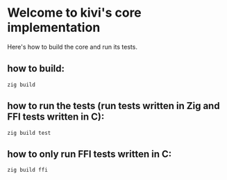 # Welcome to kivi's core implementation

Here's how to build the core and run its tests.

## how to build:
```
zig build
```

## how to run the tests (run tests written in Zig and FFI tests written in C):
```
zig build test
```

## how to only run FFI tests written in C:
```
zig build ffi
```